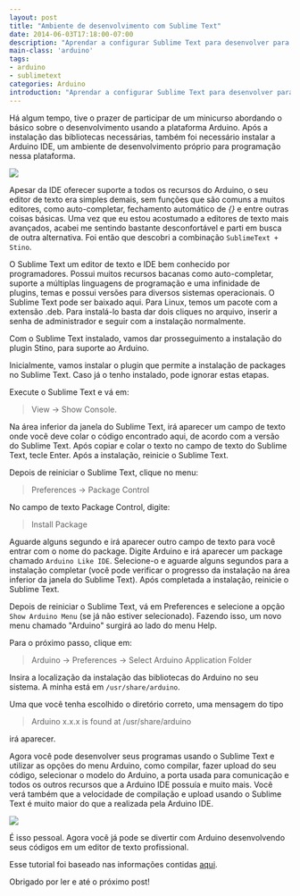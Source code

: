 ```yaml
---
layout: post
title: "Ambiente de desenvolvimento com Sublime Text"
date: 2014-06-03T17:18:00-07:00
description: "Aprendar a configurar Sublime Text para desenvolver para Arduino"
main-class: 'arduino'
tags:
- arduino
- sublimetext
categories: Arduino
introduction: "Aprendar a configurar Sublime Text para desenvolver para Arduino."
---
```


Há algum tempo, tive o prazer de participar de um minicurso abordando o básico sobre o desenvolvimento usando a plataforma Arduino. Após a instalação das bibliotecas necessárias, também foi necessário instalar a Arduino IDE, um ambiente de desenvolvimento próprio para programação nessa plataforma.

![](/assets/img/mstuttgart/snapshot_3.png)

Apesar da IDE oferecer suporte a todos os recursos do Arduino, o seu editor de texto era simples demais, sem funções que são comuns a muitos editores, como auto-completar, fechamento automático de *{}* e entre outras coisas básicas. Uma vez que eu estou acostumado a editores de texto mais avançados, acabei me sentindo bastante desconfortável e parti em busca de outra alternativa. Foi então que descobri a combinação `SublimeText + Stino`.

O Sublime Text um editor de texto e IDE bem conhecido por programadores. Possui muitos recursos bacanas como auto-completar, suporte a múltiplas linguagens de programação e uma infinidade de plugins, temas e possui versões para diversos sistemas operacionais. O Sublime Text pode ser baixado aqui. Para Linux, temos um pacote com a extensão .deb. Para instalá-lo basta dar dois cliques no arquivo, inserir a senha de administrador e seguir com a instalação normalmente.

Com o Sublime Text instalado, vamos dar prosseguimento a instalação do plugin Stino, para suporte ao Arduino.

Inicialmente, vamos instalar o plugin que permite a instalação de packages no Sublime Text. Caso já o tenho instalado, pode ignorar estas etapas.

Execute o Sublime Text e vá em:  

> View -> Show Console.

Na área inferior da janela do Sublime Text, irá aparecer um campo de texto onde você deve colar o código encontrado aqui, de acordo com a versão do Sublime Text. Após copiar e colar o texto no campo de texto do Sublime Text, tecle Enter. Após a instalação, reinicie o Sublime Text.

Depois de reiniciar o Sublime Text, clique no menu:

> Preferences -> Package Control

No campo de texto Package Control, digite:

> Install Package

Aguarde alguns segundo e irá aparecer outro campo de texto para você entrar com o nome do package.
Digite Arduino e irá aparecer um package chamado `Arduino Like IDE`. Selecione-o e aguarde alguns segundos para a instalação completar (você pode verificar o progresso da instalação na área inferior da janela do Sublime Text). Após completada a instalação, reinicie o Sublime Text.

Depois de reiniciar o Sublime Text, vá em Preferences e selecione a opção `Show Arduino Menu` (se já não estiver selecionado). Fazendo isso, um novo menu chamado "Arduino" surgirá ao lado do menu Help.

Para o próximo passo, clique em:

> Arduino -> Preferences -> Select Arduino Application Folder

Insira a localização da instalação das bibliotecas do Arduino no seu sistema. A minha está em `/usr/share/arduino`.

Uma que você tenha escolhido o diretório correto, uma mensagem do tipo

> Arduino x.x.x is found at /usr/share/arduino

irá aparecer.

Agora você pode desenvolver seus programas usando o Sublime Text e utilizar as opções do menu Arduino, como compilar, fazer upload do seu código, selecionar o modelo do Arduino, a porta usada para comunicação e todos os outros recursos que a Arduino IDE possuía e muito mais. Você verá também que a velocidade de compilação e upload usando o Sublime Text é muito maior do que a realizada pela Arduino IDE.

![](/assets/img/mstuttgart/snapshot_4.png)

É isso pessoal. Agora você já pode se divertir com Arduino desenvolvendo seus códigos em um editor de texto profissional.

Esse tutorial foi baseado nas informações contidas [aqui](https://github.com/Robot-Will/Stino).

Obrigado por ler e até o próximo post!
